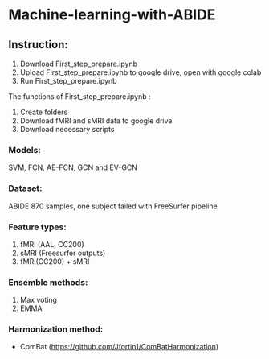 # Machine-learning-with-ABIDE

## Instruction: 
1. Download First_step_prepare.ipynb
2. Upload First_step_prepare.ipynb to google drive, open with google colab
3. Run First_step_prepare.ipynb

The functions of First_step_prepare.ipynb :
1. Create folders
2. Download fMRI and sMRI data to google drive
3. Download necessary scripts

### Models: 
SVM, FCN, AE-FCN, GCN and EV-GCN

### Dataset: 
ABIDE 870 samples, one subject failed with FreeSurfer pipeline

### Feature types: 
1. fMRI (AAL, CC200)
2. sMRI (Freesurfer outputs)
3. fMRI(CC200) + sMRI
               
### Ensemble methods: 
1. Max voting
2. EMMA
                  
### Harmonization method: 
- ComBat (https://github.com/Jfortin1/ComBatHarmonization)




